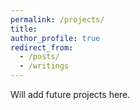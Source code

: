 ```yaml
---
permalink: /projects/
title: 
author_profile: true
redirect_from: 
  - /posts/
  - /writings
---
```


Will add future projects here.
